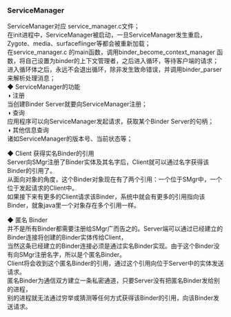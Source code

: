 ### ServiceManager  
ServiceManager对应 service_manager.c文件；  
在init进程中，ServiceManager被启动，一旦ServiceManager发生重启，Zygote、media、surfaceflinger等都会被重新加载；  
在service_manager.c 的main函数，调用binder_become_context_manager 函数，将自己设置为binder的上下文管理者，之后进入循环，等待客户端的请求；  
进入循环体之后，永远不会退出循环，除非发生致命错误，并调用binder_parser来解析处理消息；  
◆ ServiceManager的功能  
◑ 注册  
当创建Binder Server就要向ServiceManager注册；  
◑ 查询  
应用程序可以向ServiceManager发起请求，获取某个Binder Server的句柄；  
◑ 其他信息查询  
诸如ServiceManager的版本号、当前状态等；  

◆ Client 获得实名Binder的引用  
Server向SMgr注册了Binder实体及其名字后，Client就可以通过名字获得该Binder的引用了。  
从面向对象的角度，这个Binder对象现在有了两个引用：一个位于SMgr中，一个位于发起请求的Client中。  
如果接下来有更多的Client请求该Binder，系统中就会有更多的引用指向该Binder，就象java里一个对象存在多个引用一样。    

◆ 匿名 Binder  
并不是所有Binder都需要注册给SMgr广而告之的。Server端可以通过已经建立的Binder连接将创建的Binder实体传给Client，  
当然这条已经建立的Binder连接必须是通过实名Binder实现。由于这个Binder没有向SMgr注册名字，所以是个匿名Binder。  
Client将会收到这个匿名Binder的引用，通过这个引用向位于Server中的实体发送请求。  
匿名Binder为通信双方建立一条私密通道，只要Server没有把匿名Binder发给别的进程，  
别的进程就无法通过穷举或猜测等任何方式获得该Binder的引用，向该Binder发送请求。  
